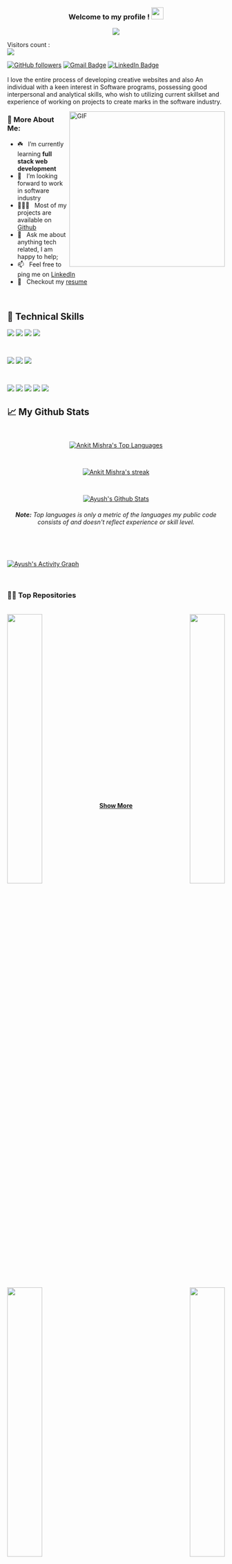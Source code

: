 

<h3 align="center">
  Welcome to my profile !
  <img src="https://media.giphy.com/media/hvRJCLFzcasrR4ia7z/giphy.gif" width="28">
</h3>

<!-- Typing SVG by DenverCoder1 - https://github.com/DenverCoder1/readme-typing-svg -->
<p align="center">
  <a href="https://github.com/DenverCoder1/readme-typing-svg">
    <img src="https://readme-typing-svg.demolab.com/?lines=hi! My self āyush 👦🏽; I am a Full-stack%20web%20developer 👨🏻‍💻;Traveller 🌏;Curious%20to%20learn%20new%20things !&font=Fira%20Code&center=true&width=440&height=45&color=#37bcf7&vCenter=true&size=22&pause=1000"></a>
</p>

<p align="left"> 
Visitors count :
  <br>
  <img src="https://profile-counter.glitch.me/a11yus/count.svg" />
</p>

[![GitHub followers](https://img.shields.io/github/followers/a11yus?label=Follow&style=social)](https://github.com/a11yus/?tab=follow)
[![Gmail Badge](https://img.shields.io/badge/-aayuvd123-c14438?style=social&logo=Gmail&logoColor=red&link=mailto:aayuvd123@gmail.com)](mailto:aayuvd123@gmail.com)
[![LinkedIn Badge](https://img.shields.io/badge/-LinkedIn-blue?style=social&logo=Linkedin&logoColor=blue&link=https://www.linkedin.com/in/ayush-kumar-671a68241/)](https://www.linkedin.com/in/ayush-kumar-671a68241/)
<br />
<br />
I love the entire process of developing creative websites and also An individual with a keen interest in Software programs, possessing good interpersonal and analytical skills, who wish to utilizing current skillset and experience of working on projects to create marks in the software industry.


<img align="right" alt="GIF" src="https://raw.githubusercontent.com/rahul-jha98/rahul-jha98/main/techstack.gif" width="360px"/>
  
### 🧐 More About Me:

- ☘️ &nbsp; I’m currently learning **full stack web development**
- 🤝 &nbsp; I’m looking forward to work in software industry 
- 👨🏻‍💻 &nbsp; Most of my projects are available on [Github](https://github.com/a11yus?tab=repositories)
- 💬 &nbsp; Ask me about anything tech related, I am happy to help;
- 📫 &nbsp; Feel free to ping me on [LinkedIn](https://www.linkedin.com/in/ayush-kumar-671a68241/)
- 📝 &nbsp; Checkout my [resume](https://drive.google.com/file/d/1w9UX_A7D56sofd6ruw458C2VgU7Mgq43/view?usp=sharing)

<br>

## 💼 Technical Skills

![](https://img.shields.io/badge/Code-React-informational?style=flat&logo=react&color=61DAFB)
![](https://img.shields.io/badge/Code-Redux-informational?style=flat&logo=Redux&color=764ABC)
![](https://img.shields.io/badge/Code-JavaScript-informational?style=flat&logo=JavaScript&color=F7DF1E)
![](https://img.shields.io/badge/Code-HTML5-informational?style=flat&logo=HTML5&color=E34F26)


</br>

![](https://img.shields.io/badge/Style-Bootstrap-informational?style=flat&logo=Bootstrap&color=7952B3)
![](https://img.shields.io/badge/Style-CSS3-informational?style=flat&logo=CSS3&color=1572B6)
![](https://img.shields.io/badge/Style-styled--components-informational?style=flat&logo=styled-components&color=DB7093)


</br>

![](https://img.shields.io/badge/Tools-NPM-informational?style=flat&logo=NPM&color=CB3837)
![](https://img.shields.io/badge/Tools-Heroku-informational?style=flat&logo=Heroku&color=430098)
![](https://img.shields.io/badge/Tools-Netlify-informational?style=flat&logo=netlify&color=00C7B7)
![](https://img.shields.io/badge/Tools-Git-informational?style=flat&logo=Git&color=F05032)
![](https://img.shields.io/badge/Tools-GitHub-informational?style=flat&logo=GitHub&color=181717)

## 📈 My Github Stats
   <br/>   
    <p align="center">      
  <a href="https://github.com/a11yus/github-readme-stats"><img alt="Ankit Mishra's Top Languages" src="https://github-readme-stats.vercel.app/api/top-langs/?username=a11yus&langs_count=8&count_private=true&layout=compact&theme=react&hide_border=true&bg_color=0D1117" /></a>
      </p>      
     <br/>
   <p align="center">
    <a href="https://github.com/a11yus/github-readme-streak-stats">
        <img title="🔥 Get streak stats for your profile at git.io/streak-stats" alt="Ankit Mishra's streak" src="https://github-readme-streak-stats.herokuapp.com/?user=a11yus&theme=black-ice&hide_border=true&stroke=0000&background=060A0CD0"/>
    </a>
</p>                                                                                                                                              

  <br/>
     <p align="center">                                                                                                 
    <a href="https://github.com/a11yus/github-readme-stats"><img alt="Ayush's Github Stats" src="https://github-readme-stats.vercel.app/api?username=a11yus&show_icons=true&count_private=true&theme=react&hide_border=true&bg_color=0D1117" /></a>
    </p>                                                                 
 <h6 align="center"> <b>Note:</b> Top languages is only a metric of the languages my public code consists of and doesn't reflect experience or skill level.</h6>


<br/>
<br/>

<a href="https://github.com/a11yus/github-readme-activity-graph"><img alt="Ayush's Activity Graph" src="https://activity-graph.herokuapp.com/graph?username=a11yus&bg_color=0D1117&color=5BCDEC&line=5BCDEC&point=FFFFFF&hide_border=true" />
</a>

<br/>

<h3 align="left">👨‍💻 Top Repositories</h3>

<br>

<div width="100%" align="center">

  <a align="left" href="https://github.com/a11yus/HimalayaUSA" title="HimalayaUSA">
  <img align="left" width="40%"  src="https://github-readme-stats.vercel.app/api/pin/?username=a11yus&repo=HimalayaUSA&theme=react&border_color=61dafb&border_radius=10">
  </a>
  
  <a align="right" href="https://github.com/a11yus/Zee5-Clone" title="ZEE5 Website">
  <img align="right" width="40%"  src="https://github-readme-stats.vercel.app/api/pin/?username=a11yus&repo=Zee5-Clone&theme=react&border_color=61dafb&border_radius=10">
  </a>
  
</div>

<br/><br/><br/><br/><br/><br/><br/>

<div width="100%" align="center">

  <a align="left" href="https://github.com/VaibhavTyagi010/UboricWebsite-clone" title="Uboric_Website">
  <img align="left" width="40%" src="https://github-readme-stats.vercel.app/api/pin/?username=VaibhavTyagi010&repo=UboricWebsite-clone&theme=react&border_color=61dafb&border_radius=10">
  </a>
  
  <a align="right" href="https://github.com/a11yus/licious" title="licious_Website">
  <img align="right" width="40%" src="https://github-readme-stats.vercel.app/api/pin/?username=a11yus&repo=licious&theme=react&border_color=61dafb&border_radius=10">
  </a>
  
</div>

<br/><br/><br/><br/><br/><br/><br/>

<div width="100%" align="center">

  <a align="left" href="https://github.com/a11yus/my-portfolio" title="my_portfolio">
  <img align="left" width="40%" src="https://github-readme-stats.vercel.app/api/pin/?username=a11yus&repo=my-portfolio&theme=react&border_color=61dafb&border_radius=10">
  </a>
  
  <a align="right" href="https://github.com/a11yus/Deccan-Herald-Clone" title="Deccan-Herald">
  <img align="right" width="40%" src="https://github-readme-stats.vercel.app/api/pin/?username=a11yus&repo=Deccan-Herald-Clone&theme=react&border_color=61dafb&border_radius=10">
  </a>
  
</div>

<br/><br/><br/><br/><br/><br/><br/><br/>

<h4 align="center">
  <a href="https://github.com/a11yus?tab=repositories" title="Show Repositories">Show More</a>
</h4>

